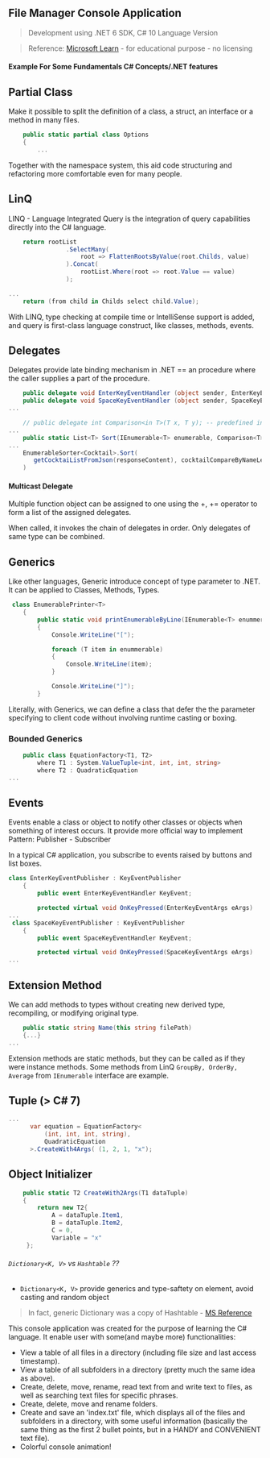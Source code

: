 ## File Manager Console Application

> Development using .NET 6 SDK, C# 10 Language Version

> Reference: [Microsoft Learn](https://learn.microsoft.com) - for educational purpose - no licensing

#### Example For Some Fundamentals C# Concepts/.NET features

## Partial Class

Make it possible to split the definition of a class, a struct, an interface or a method in many files.

```cs
    public static partial class Options
    {
        ...
```

Together with the namespace system, this aid code structuring and refactoring more comfortable even for many people.

## LinQ

LINQ - Language Integrated Query is the integration of query capabilities directly into the C# language.

```cs
    return rootList
                .SelectMany(
                    root => FlattenRootsByValue(root.Childs, value)
                ).Concat(
                    rootList.Where(root => root.Value == value)
                );
```

```cs
...
    return (from child in Childs select child.Value);
```

With LINQ, type checking at compile time or IntelliSense support is added, and query is first-class language construct, like classes, methods, events.

## Delegates

Delegates provide late binding mechanism in .NET == an procedure where the caller supplies a part of the procedure.

```cs
    public delegate void EnterKeyEventHandler (object sender, EnterKeyEventArgs eArgs);
    public delegate void SpaceKeyEventHandler (object sender, SpaceKeyEventArgs eArgs);
...
```

```cs
    // public delegate int Comparison<in T>(T x, T y); -- predefined in System namespace
...
    public static List<T> Sort(IEnumerable<T> enumerable, Comparison<T> comparatorForT)
...
    EnumerableSorter<Cocktail>.Sort(
       getCocktaiListFromJson(responseContent), cocktailCompareByNameLength
    )
```

#### Multicast Delegate

Multiple function object can be assigned to one  using the +, += operator to form a list of the assigned delegates.

When called, it invokes the chain of delegates in order. Only delegates of same type can be combined.

## Generics

Like other languages, Generic introduce concept of type parameter to .NET. It can be applied to Classes, Methods, Types.

```cs
 class EnumerablePrinter<T>   
    {
        public static void printEnumerableByLine(IEnumerable<T> enummerable)
        {
            Console.WriteLine("[");

            foreach (T item in enummerable)
            {
                Console.WriteLine(item);
            }

            Console.WriteLine("]");
        }
```

Literally, with Generics, we can define a class that defer the the parameter specifying to client code without involving runtime casting or boxing.

### Bounded Generics

```cs
    public class EquationFactory<T1, T2>
        where T1 : System.ValueTuple<int, int, int, string>
        where T2 : QuadraticEquation
...
```

## Events

Events enable a class or object to notify other classes or objects when something of interest occurs. It provide more official way to implement Pattern: Publisher - Subscriber

In a typical C# application, you subscribe to events raised by buttons and list boxes.

```cs
class EnterKeyEventPublisher : KeyEventPublisher
    {
        public event EnterKeyEventHandler KeyEvent;

        protected virtual void OnKeyPressed(EnterKeyEventArgs eArgs)
...
 class SpaceKeyEventPublisher : KeyEventPublisher
    {
        public event SpaceKeyEventHandler KeyEvent;

        protected virtual void OnKeyPressed(SpaceKeyEventArgs eArgs)
...
```

## Extension Method

We can add methods to types without creating new derived type, recompiling, or modifying original type.
```cs
    public static string Name(this string filePath)
    {...}
...
```
Extension methods are static methods, but they can be called as if they were instance methods.
Some methods from LinQ `GroupBy, OrderBy, Average` from `IEnumerable` interface are example.

## Tuple (> C# 7)

```cs
...
      var equation = EquationFactory<
          (int, int, int, string),
          QuadraticEquation
      >.CreateWith4Args( (1, 2, 1, "x");
```

## Object Initializer

```cs
    public static T2 CreateWith2Args(T1 dataTuple)
    {
        return new T2{
            A = dataTuple.Item1,
            B = dataTuple.Item2,
            C = 0,
            Variable = "x"
     };
```

######  ```Dictionary<K, V>``` vs ```Hashtable``` ??

- ```Dictionary<K, V>``` provide generics and type-saftety on element, avoid casting and random object
> In fact, generic Dictionary was a copy of Hashtable - [MS Reference](https://referencesource.microsoft.com/#mscorlib/system/collections/hashtable.cs)

This console application was created for the purpose of learning the C# language. It enable user with some(and maybe more) functionalities:

- View a table of all files in a directory (including file size and last access timestamp).
- View a table of all subfolders in a directory (pretty much the same idea as above).
- Create, delete, move, rename, read text from and write text to files, as well as searching text files for specific phrases.
- Create, delete, move and rename folders.
- Create and save an 'index.txt' file, which displays all of the files and subfolders in a directory, with some useful information (basically the same thing as the first 2 bullet points, but in a HANDY and CONVENIENT text file).
- Colorful console animation!
